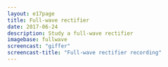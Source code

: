 ```yaml
---
layout: e17page
title: Full-wave rectifier
date: 2017-06-24
description: Study a full-wave rectifier
imagebase: fullwave
screencast: "giffer"
screencast-title: "Full-wave rectifier recording"
---
```


